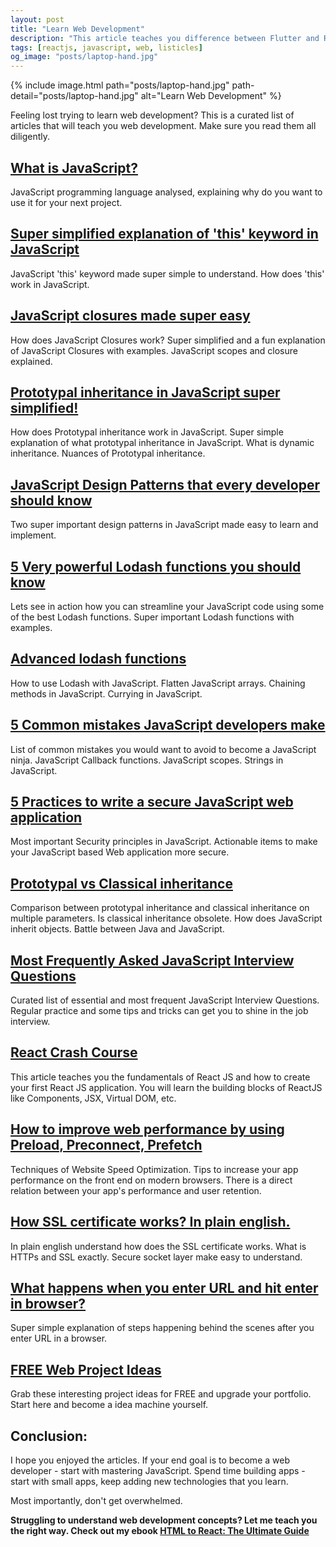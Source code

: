 ```yaml
---
layout: post
title: "Learn Web Development"
description: "This article teaches you difference between Flutter and React."
tags: [reactjs, javascript, web, listicles]
og_image: "posts/laptop-hand.jpg"
---
```


{% include image.html path="posts/laptop-hand.jpg" path-detail="posts/laptop-hand.jpg" alt="Learn Web Development" %}

Feeling lost trying to learn web development? This is a curated list of articles that will teach you web development. Make sure you read them all diligently.

## [What is JavaScript?](/posts/what-is-javascript)

JavaScript programming language analysed, explaining why do you want to use it for your next project.

## [Super simplified explanation of 'this' keyword in JavaScript](/posts/what-is-this-in-javascript)

JavaScript 'this' keyword made super simple to understand. How does 'this' work in JavaScript.

## [JavaScript closures made super easy](/posts/avascript-is-object-oriented)

How does JavaScript Closures work? Super simplified and a fun explanation of JavaScript Closures with examples. JavaScript scopes and closure explained.

## [Prototypal inheritance in JavaScript super simplified!](/posts/prototypal-inheritance-in-javascript)

How does Prototypal inheritance work in JavaScript. Super simple explanation of what prototypal inheritance in JavaScript. What is dynamic inheritance. Nuances of Prototypal inheritance.

## [JavaScript Design Patterns that every developer should know](/posts/javascript-design-patterns-you-should-know)

Two super important design patterns in JavaScript made easy to learn and implement.

## [5 Very powerful Lodash functions you should know](/posts/powerful-lodash-functions-javascript)

Lets see in action how you can streamline your JavaScript code using some of the best Lodash functions. Super important Lodash functions with examples.

## [Advanced lodash functions](/posts/advanced-lodash-functions-javascript)

How to use Lodash with JavaScript. Flatten JavaScript arrays. Chaining methods in JavaScript. Currying in JavaScript.

## [5 Common mistakes JavaScript developers make](/posts/mistakes-by-javascript-developers)

List of common mistakes you would want to avoid to become a JavaScript ninja. JavaScript Callback functions. JavaScript scopes. Strings in JavaScript.

## [5 Practices to write a secure JavaScript web application](/posts/secure-coding-javascript)

Most important Security principles in JavaScript. Actionable items to make your JavaScript based Web application more secure.

## [Prototypal vs Classical inheritance](/posts/prototypal-vs-classical-inheritance)

Comparison between prototypal inheritance and classical inheritance on multiple parameters. Is classical inheritance obsolete. How does JavaScript inherit objects. Battle between Java and JavaScript.

## [Most Frequently Asked JavaScript Interview Questions](/posts/frequently-asked-javascript-interview-questions)

Curated list of essential and most frequent JavaScript Interview Questions. Regular practice and some tips and tricks can get you to shine in the job interview.

## [React Crash Course](/posts/react-crash-course)

This article teaches you the fundamentals of React JS and how to create your first React JS application. You will learn the building blocks of ReactJS like Components, JSX, Virtual DOM, etc.


## [How to improve web performance by using Preload, Preconnect, Prefetch](/posts/improve-web-performance-preload-prefetch-preconnect)

Techniques of Website Speed Optimization. Tips to increase your app performance on the front end on modern browsers. There is a direct relation between your app's performance and user retention.

## [How SSL certificate works? In plain english.](/posts/how-secure-socket-layer-works)

In plain english understand how does the SSL certificate works. What is HTTPs and SSL exactly. Secure socket layer make easy to understand.

## [What happens when you enter URL and hit enter in browser?](/posts/steps-after-you-type-url-in-browser)

Super simple explanation of steps happening behind the scenes after you enter URL in a browser.

## [FREE Web Project Ideas](/posts/free-project-ideas)

Grab these interesting project ideas for FREE and upgrade your portfolio. Start here and become a idea machine yourself.


## Conclusion:

I hope you enjoyed the articles. If your end goal is to become a web developer - start with mastering JavaScript. Spend time building apps - start with small apps, keep adding new technologies that you learn.

Most importantly, don't get overwhelmed.

**Struggling to understand web development concepts? Let me teach you the right way. Check out my ebook [HTML to React: The Ultimate Guide](https://gumroad.com/l/html2react/blog)**


<br>